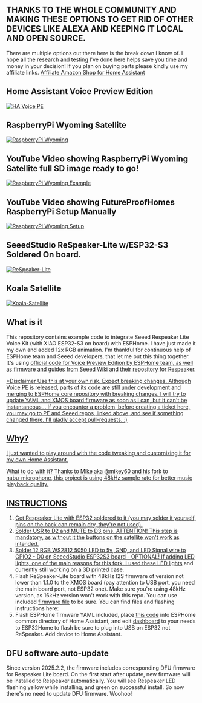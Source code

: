 ## THANKS TO THE WHOLE COMMUNITY AND MAKING THESE OPTIONS TO GET RID OF OTHER DEVICES LIKE ALEXA AND KEEPING IT LOCAL AND OPEN SOURCE.
    
There are multiple options out there here is the break down I know of.
I hope all the research and testing I've done here helps save you time and money in your decision! If you plan on buying parts please kindly use my affiliate links.
<a href="https://www.amazon.ca/shop/idjmic/list/1O8CLD8X3UTK1?ref_=cm_sw_r_cp_ud_aipsflist_0R4S3R71DK1PWKB1JN01" target="_blank">Affiliate Amazon Shop for Home Assistant</a>

## Home Assistant Voice Preview Edition
<a href="https://idjmic.com/images/satellite/HA-Voice-PE.jpg" target="_blank">
<img src="https://idjmic.com/images/satellite/HA-Voice-PE.jpg" alt="HA Voice PE" style="max-width: 100%; height: auto;"/>
</a>

## RaspberryPi Wyoming Satellite
<a href="https://idjmic.com/images/satellite/RaspberryPi_Wyoming.jpg" target="_blank">
<img src="https://idjmic.com/images/satellite/RaspberryPi_Wyoming.jpg" alt="RaspberryPi Wyoming" style="max-width: 100%; height: auto;"/>
</a>

## YouTube Video showing RaspberryPi Wyoming Satellite full SD image ready to go!
<a href="https://youtu.be/CVquCe3s2Xo?si=iwHBeBxwTvweq0lh" target="_blank">
<img src="https://img.youtube.com/vi/CVquCe3s2Xo/maxresdefault.jpg" alt="RaspberryPi Wyoming Example" style="max-width: 100%; height: auto;"/>
</a>

## YouTube Video showing FutureProofHomes RaspberryPi Setup Manually
<a href="https://youtu.be/eTKgc0YDCwE?si=n6bkjROwIr6y7KvT" target="_blank">
<img src="https://youtu.be/eTKgc0YDCwE?si=n6bkjROwIr6y7KvT" alt="RaspberryPi Wyoming Setup" style="max-width: 100%; height: auto;"/>
</a>

## SeeedStudio ReSpeaker-Lite w/ESP32-S3 Soldered On board.
<a href="https://idjmic.com/images/satellite/ReSpeaker-Lite.jpg" target="_blank">
<img src="https://idjmic.com/images/satellite/ReSpeaker-Lite.jpg" alt="ReSpeaker-Lite" style="max-width: 100%; height: auto;"/>
</a>

## Koala Satellite
<a href="https://idjmic.com/images/satellite/Koala-Satellite.jpg" target="_blank">
<img src="https://idjmic.com/images/satellite/Koala-Satellite.jpg" alt="Koala-Satellite" style="max-width: 100%; height: auto;"/>
</a>

## What is it
This repository contains example code to integrate Seeed Respeaker Lite Voice Kit (with XIAO ESP32-S3 on board) with ESPHome. I have just made it my own and added 12x RGB animation.
I'm thankful for continuous help of ESPHome team and Seeed developers, that let me put this thing together. It's using <a href="https://github.com/esphome/home-assistant-voice-pe" target="_blank">official code for Voice Preview Edition by ESPHome team, as well as firmware and guides from <a href="https://wiki.seeedstudio.com/xiao_respeaker/" target="_blank">Seeed Wiki</a> and <a href="https://github.com/respeaker/ReSpeaker_Lite/tree/master" target="_blank">their repository for Respeaker.

*Disclaimer
Use this at your own risk. Expect breaking changes.
Although Voice PE is released, parts of its code are still under development and merging to ESPHome core repository with breaking changes. I will try to update YAML and XMOS board firmware as soon as I can, but it can't be instantaneous...
If you encounter a problem, before creating a ticket here, you may go to PE and Seeed repos, linked above, and see if something changed there. I'll gladly accept pull-requests. :)

## Why?
I just wanted to play around with the code tweaking and customizing it for my own Home Assistant.

What to do with it?
Thanks to Mike aka @mikey60 and his fork to nabu_microphone, this project is using 48kHz sample rate for better music playback quality.

## INSTRUCTIONS
1. Get Respeaker Lite with ESP32 soldered to it (you may solder it yourself, pins on the back can remain dry, they're not used).
2. Solder USR to D2 and MUTE to D3 pins. ATTENTION! This step is mandatory, as without it the buttons on the satellite won't work as intended.
3. Solder 12 RGB WS2812 5050 LED to 5v, GND, and LED Signal wire to GPIO2 - D0 on SeeedStudio ESP32S3 board - OPTIONAL! If adding LED lights, one of the main reasons for this fork. I used <a href="https://amzn.to/4hPLEgw" target="_blank">these LED lights</a> and currently still working on a 3D printed case.
4. Flash ReSpeaker-Lite board with 48kHz I2S firmware of version not lower than 1.1.0 to the XMOS board (pay attention to USB port, you need the main board port, not ESP32 one). Make sure you're using 48kHz version, as 16kHz version won't work with this repo. You can use included <a href="/respeaker_lite_i2s_dfu_firmware_48k_v1.1.0.bin">firmware file</a> to be sure. You can find files and flashing instructions here: <a href="https://wiki.seeedstudio.com/reSpeaker_usb_v3/"></a>
5. Flash ESPHome firmware YAML included, place <a href="/config/common/respeaker-satellite-base.yaml">this code</a> into ESPHome common directory of Home Assistant, and edit <a href="/config/respeaker-satellite-dashboard-example.yaml">dashboard</a> to your needs to ESP32Home to flash be sure to plug into USB on ESP32 not ReSpeaker.
Add device to Home Assistant.

## DFU software auto-update
Since version 2025.2.2, the firmware includes corresponding DFU firmware for Respeaker Lite board. On the first start after update, new firmware will be installed to Respeaker automatically. You will see Respeaker LED flashing yellow while installing, and green on successful install. So now there's no need to update DFU firmware. Woohoo!
